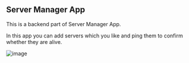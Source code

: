 ## Server Manager App

This is a backend part of Server Manager App.

In this app you can add servers which you like and ping them to confirm whether they are alive.

![image](https://user-images.githubusercontent.com/92729800/212972251-a8c371b8-643f-4368-ad4b-6bd3e8c4e918.png)
